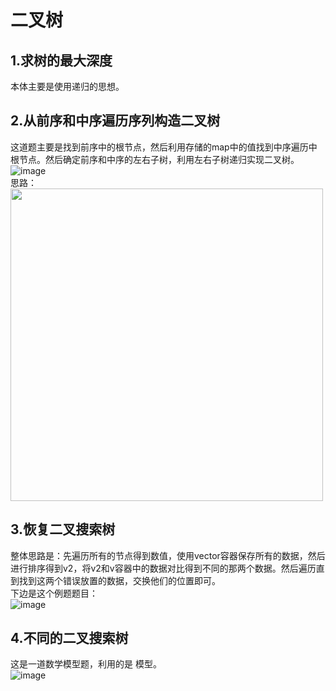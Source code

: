 # 二叉树  
## 1.求树的最大深度  
本体主要是使用递归的思想。  
## 2.从前序和中序遍历序列构造二叉树  
这道题主要是找到前序中的根节点，然后利用存储的map中的值找到中序遍历中根节点。然后确定前序和中序的左右子树，利用左右子树递归实现二叉树。  
![image](https://user-images.githubusercontent.com/39455551/165087395-9c67c267-0f10-4a46-ab0b-b377bd2e61e0.png)  
思路：  
<img src="https://user-images.githubusercontent.com/39455551/165094225-6990ca83-183d-46b7-b0c8-d2c6da24a21e.png" width="500">  

## 3.恢复二叉搜索树  
整体思路是：先遍历所有的节点得到数值，使用vector容器保存所有的数据，然后进行排序得到v2，将v2和v容器中的数据对比得到不同的那两个数据。然后遍历直到找到这两个错误放置的数据，交换他们的位置即可。  
下边是这个例题题目：  
![image](https://user-images.githubusercontent.com/39455551/165429082-5b0f8ccd-38a1-44d8-b524-73647b5b1915.png)  
## 4.不同的二叉搜索树  
这是一道数学模型题，利用的是  模型。  
![image](https://user-images.githubusercontent.com/39455551/165434838-2606c09c-75ed-4ebd-8307-db2bad2fd6ab.png)

